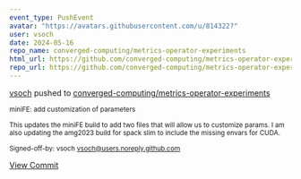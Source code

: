 ```yaml
---
event_type: PushEvent
avatar: "https://avatars.githubusercontent.com/u/814322?"
user: vsoch
date: 2024-05-16
repo_name: converged-computing/metrics-operator-experiments
html_url: https://github.com/converged-computing/metrics-operator-experiments/commit/13199c8faa9f4d1b05b614595d882051860f22ad
repo_url: https://github.com/converged-computing/metrics-operator-experiments
---
```


<a href='https://github.com/vsoch' target='_blank'>vsoch</a> pushed to <a href='https://github.com/converged-computing/metrics-operator-experiments' target='_blank'>converged-computing/metrics-operator-experiments</a>

<small>miniFE: add customization of parameters

This updates the miniFE build to add two files that will allow
us to customize params. I am also updating the amg2023 build for
spack slim to include the missing envars for CUDA.

Signed-off-by: vsoch <vsoch@users.noreply.github.com></small>

<a href='https://github.com/converged-computing/metrics-operator-experiments/commit/13199c8faa9f4d1b05b614595d882051860f22ad' target='_blank'>View Commit</a>